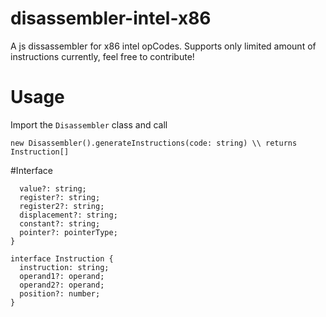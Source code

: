 # disassembler-intel-x86
A js dissassembler for x86 intel opCodes. Supports only limited amount of instructions currently, feel free to contribute!

# Usage
Import the `Disassembler` class and call 

``` 
new Disassembler().generateInstructions(code: string) \\ returns Instruction[]
```

#Interface


```interface operand {
  value?: string;
  register?: string;
  register2?: string;
  displacement?: string;
  constant?: string;
  pointer?: pointerType;
}

interface Instruction {
  instruction: string;
  operand1?: operand;
  operand2?: operand;
  position?: number;
}

```
